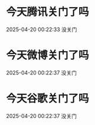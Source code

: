 # 今天腾讯关门了吗

2025-04-20 00:22:33 没关门

# 今天微博关门了吗

2025-04-20 00:22:37 没关门

# 今天谷歌关门了吗

2025-04-20 00:22:37 没关门

